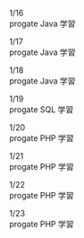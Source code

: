 1/16<br>
progate Java 学習<br>

1/17<br>
progate Java 学習<br>

1/18<br>
progate Java 学習<br>

1/19<br>
progate SQL 学習<br>

1/20<br>
progate PHP 学習<br>

1/21<br>
progate PHP 学習<br>

1/22<br>
progate PHP 学習<br>

1/23<br>
progate PHP 学習<br>
